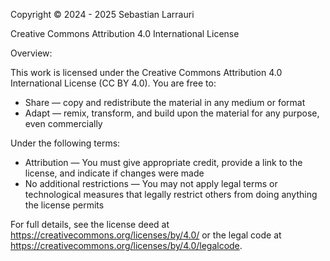 Copyright © 2024 - 2025 Sebastian Larrauri

Creative Commons Attribution 4.0 International License

 Overview:

 This work is licensed under the Creative Commons Attribution 4.0 International License (CC BY 4.0). You are free to:

 - Share — copy and redistribute the material in any medium or format
 - Adapt — remix, transform, and build upon the material for any purpose, even commercially

 Under the following terms:

 - Attribution — You must give appropriate credit, provide a link to the license, and indicate if changes were made
 - No additional restrictions — You may not apply legal terms or technological measures that legally restrict others from doing anything the license permits

 For full details, see the license deed at https://creativecommons.org/licenses/by/4.0/ or the legal code at https://creativecommons.org/licenses/by/4.0/legalcode.